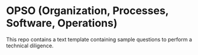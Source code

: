 # OPSO (Organization, Processes, Software, Operations)
This repo contains a text template containing sample questions to perform a technical diligence.
